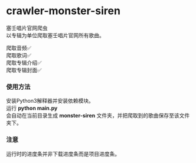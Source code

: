 # crawler-monster-siren
塞壬唱片官网爬虫  
以专辑为单位爬取塞壬唱片官网所有歌曲。  

爬取音频✅  
爬取歌词✅  
爬取专辑介绍✅  
爬取专辑封面✅  

### 使用方法
安装Python3解释器并安装依赖模块。  
运行 **python main.py**  
会自动在当前目录生成 **monster-siren** 文件夹，并把爬取到的歌曲保存至该文件夹下。

### 注意  
运行时的进度条并非下载进度条而是项目进度条。
